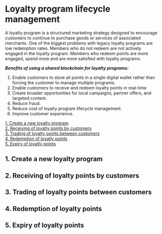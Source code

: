 # Loyalty program lifecycle management

A loyalty program is a structured marketing strategy designed to encourage customers to continue to purchase goods or services of associated merchants.
One of the biggest problems with legacy loyalty programs are low redemption rates. Members who do not redeem are not actively engaged in the loyalty program. Members who redeem points are more engaged, spend more and are more satisfied with loyalty programs.

***Benefits of using a shared blockchain for loyalty programs:***
1. Enable customers to store all points in a single digital wallet rather than forcing the customer to manage multiple programs. 
2. Enable customers to receive and redeem loyalty points in real-time 
3. Create broader opportunities for local campaigns, partner offers, and targeted content.
4. Reduce fraud.
5. Reduce cost of loyalty program lifecycle management.
6. Improve customer experience.


[1. Create a new loyalty program](#1-create-a-new-loyalty-program)   
[2. Receiving of loyalty points by customers](#2-receiving-of-loyalty-points-by-customers)   
[3. Trading of loyalty points between customers](#3-trading-of-loyalty-points-between-customers)   
[4. Redemption of loyatly points](#4-redemption-of-loyalty-points)   
[5. Expiry of loyalty points](#5-expiry-of-loyalty-points)   


## 1. Create a new loyalty program

## 2. Receiving of loyalty points by customers

## 3. Trading of loyalty points between customers

## 4. Redemption of loyalty points

## 5. Expiry of loyalty points

